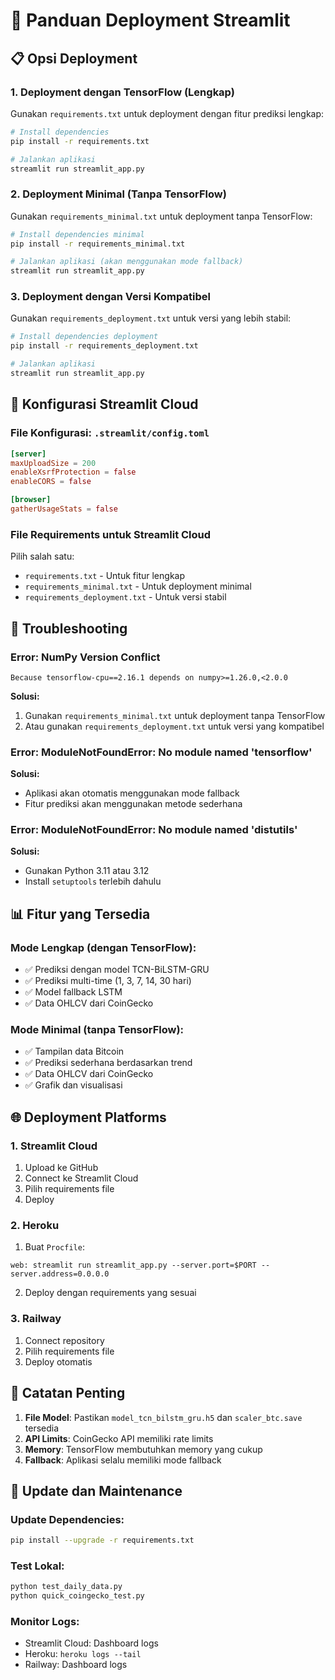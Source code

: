 # 🚀 Panduan Deployment Streamlit

## 📋 Opsi Deployment

### 1. **Deployment dengan TensorFlow (Lengkap)**
Gunakan `requirements.txt` untuk deployment dengan fitur prediksi lengkap:

```bash
# Install dependencies
pip install -r requirements.txt

# Jalankan aplikasi
streamlit run streamlit_app.py
```

### 2. **Deployment Minimal (Tanpa TensorFlow)**
Gunakan `requirements_minimal.txt` untuk deployment tanpa TensorFlow:

```bash
# Install dependencies minimal
pip install -r requirements_minimal.txt

# Jalankan aplikasi (akan menggunakan mode fallback)
streamlit run streamlit_app.py
```

### 3. **Deployment dengan Versi Kompatibel**
Gunakan `requirements_deployment.txt` untuk versi yang lebih stabil:

```bash
# Install dependencies deployment
pip install -r requirements_deployment.txt

# Jalankan aplikasi
streamlit run streamlit_app.py
```

## 🔧 Konfigurasi Streamlit Cloud

### **File Konfigurasi: `.streamlit/config.toml`**
```toml
[server]
maxUploadSize = 200
enableXsrfProtection = false
enableCORS = false

[browser]
gatherUsageStats = false
```

### **File Requirements untuk Streamlit Cloud**
Pilih salah satu:
- `requirements.txt` - Untuk fitur lengkap
- `requirements_minimal.txt` - Untuk deployment minimal
- `requirements_deployment.txt` - Untuk versi stabil

## 🐛 Troubleshooting

### **Error: NumPy Version Conflict**
```
Because tensorflow-cpu==2.16.1 depends on numpy>=1.26.0,<2.0.0
```

**Solusi:**
1. Gunakan `requirements_minimal.txt` untuk deployment tanpa TensorFlow
2. Atau gunakan `requirements_deployment.txt` untuk versi yang kompatibel

### **Error: ModuleNotFoundError: No module named 'tensorflow'**
**Solusi:**
- Aplikasi akan otomatis menggunakan mode fallback
- Fitur prediksi akan menggunakan metode sederhana

### **Error: ModuleNotFoundError: No module named 'distutils'**
**Solusi:**
- Gunakan Python 3.11 atau 3.12
- Install `setuptools` terlebih dahulu

## 📊 Fitur yang Tersedia

### **Mode Lengkap (dengan TensorFlow):**
- ✅ Prediksi dengan model TCN-BiLSTM-GRU
- ✅ Prediksi multi-time (1, 3, 7, 14, 30 hari)
- ✅ Model fallback LSTM
- ✅ Data OHLCV dari CoinGecko

### **Mode Minimal (tanpa TensorFlow):**
- ✅ Tampilan data Bitcoin
- ✅ Prediksi sederhana berdasarkan trend
- ✅ Data OHLCV dari CoinGecko
- ✅ Grafik dan visualisasi

## 🌐 Deployment Platforms

### **1. Streamlit Cloud**
1. Upload ke GitHub
2. Connect ke Streamlit Cloud
3. Pilih requirements file
4. Deploy

### **2. Heroku**
1. Buat `Procfile`:
```
web: streamlit run streamlit_app.py --server.port=$PORT --server.address=0.0.0.0
```
2. Deploy dengan requirements yang sesuai

### **3. Railway**
1. Connect repository
2. Pilih requirements file
3. Deploy otomatis

## 📝 Catatan Penting

1. **File Model**: Pastikan `model_tcn_bilstm_gru.h5` dan `scaler_btc.save` tersedia
2. **API Limits**: CoinGecko API memiliki rate limits
3. **Memory**: TensorFlow membutuhkan memory yang cukup
4. **Fallback**: Aplikasi selalu memiliki mode fallback

## 🔄 Update dan Maintenance

### **Update Dependencies:**
```bash
pip install --upgrade -r requirements.txt
```

### **Test Lokal:**
```bash
python test_daily_data.py
python quick_coingecko_test.py
```

### **Monitor Logs:**
- Streamlit Cloud: Dashboard logs
- Heroku: `heroku logs --tail`
- Railway: Dashboard logs 